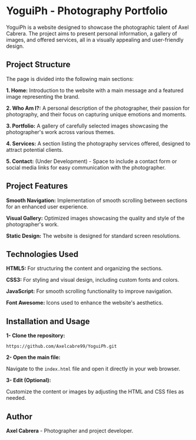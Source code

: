 # <b>YoguiPh - Photography Portfolio </b> <br>

YoguiPh is a website designed to showcase the photographic talent of Axel Cabrera. The project aims to present personal information, a gallery of images, and offered services, all in a visually appealing and user-friendly design.

## <b>Project Structure</b>

The page is divided into the following main sections:

<b>1. Home:</b>
Introduction to the website with a main message and a featured image representing the brand.<br>

<b>2. Who Am I?:</b>
A personal description of the photographer, their passion for photography, and their focus on capturing unique emotions and moments.<br>

<b>3. Portfolio:</b>
A gallery of carefully selected images showcasing the photographer's work across various themes.<br>

<b>4. Services:</b>
A section listing the photography services offered, designed to attract potential clients.<br>

<b>5. Contact:</b>
(Under Development) - Space to include a contact form or social media links for easy communication with the photographer.<br>

## <b>Project Features</b> <br> 

<b>Smooth Navigation:</b> Implementation of smooth scrolling between sections for an enhanced user experience.<br>

<b>Visual Gallery:</b> Optimized images showcasing the quality and style of the photographer's work.<br>

<b>Static Design:</b> The website is designed for standard screen resolutions.<br>

## <b>Technologies Used</b> <br>

<b>HTML5:</b> For structuring the content and organizing the sections.<br>

<b>CSS3:</b> For styling and visual design, including custom fonts and colors.<br>

<b>JavaScript:</b> For smooth scrolling functionality to improve navigation.<br>

<b>Font Awesome:</b> Icons used to enhance the website's aesthetics.<br>

## Installation and Usage

<b>1- Clone the repository:</b>
```
https://github.com/Axelcabre99/YoguiPh.git
```

<b>2- Open the main file:</b>

Navigate to the `index.html` file and open it directly in your web browser.

<b>3- Edit (Optional):</b>

Customize the content or images by adjusting the HTML and CSS files as needed.

## Author

<b>Axel Cabrera</b> - Photographer and project developer.

